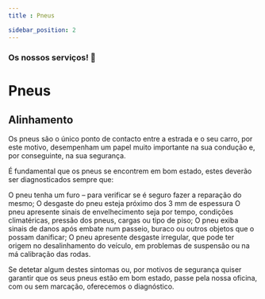 ```yaml
---
title : Pneus

sidebar_position: 2
---
```


### Os nossos serviços! :car:

# Pneus

## Alinhamento

Os pneus são o único ponto de contacto entre a estrada e o seu carro, por este motivo, desempenham um papel muito importante na sua condução e, por conseguinte, na sua segurança.  

É fundamental que os pneus se encontrem em bom estado, estes deverão ser diagnosticados sempre que: 

 O pneu tenha um furo – para verificar se é seguro fazer a reparação do mesmo; 
 O desgaste do pneu esteja próximo dos 3 mm de espessura 
 O pneu apresente sinais de envelhecimento seja por tempo, condições climatéricas, pressão dos pneus, cargas ou tipo de piso; 
 O pneu exiba sinais de danos após embate num passeio, buraco ou outros objetos que o possam danificar; 
 O pneu apresente desgaste irregular, que pode ter origem no desalinhamento do veículo, em problemas de suspensão ou na má calibração das rodas.
 

Se detetar algum destes sintomas ou, por motivos de segurança quiser garantir que os seus pneus estão em bom estado, passe pela nossa oficina, com ou sem marcação, oferecemos o diagnóstico.





